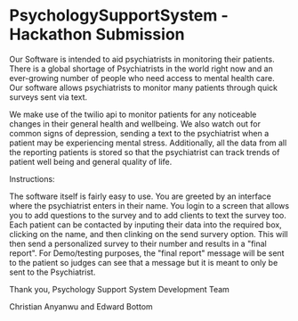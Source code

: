 # PsychologySupportSystem - Hackathon Submission
Our Software is intended to aid psychiatrists in monitoring their patients. There is a global shortage of Psychiatrists in the world right now
and an ever-growing number of people who need access to mental health care. Our software allows psychiatrists to monitor many patients
through quick surveys sent via text.

We make use of the twilio api to monitor patients for any noticeable changes in their general health and wellbeing. We also watch out 
for common signs of depression, sending a text to the psychiatrist when a patient may be experiencing mental stress. Additionally,
all the data from all the reporting patients is stored so that the psychiatrist can track trends of patient well being and general quality
of life.


Instructions:

The software itself is fairly easy to use. You are greeted by an interface where the psychiatrist enters in their name.
You login to a screen that allows you to add questions to the survey and to add clients to text the survey too. Each patient
can be contacted by inputing their data into the required box, clicking on the name, and then clinking on the send survery option. 
This will then send a personalized survey to their number and results in a "final report".
For Demo/testing purposes, the "final report" message will be sent to the patient so judges can see that a message but it is meant
to only be sent to the Psychiatrist. 
 

Thank you,
Psychology Support System Development Team

Christian Anyanwu and Edward Bottom
